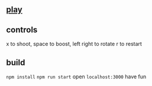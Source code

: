 ## [play](https://eyehol3.github.io/asteroids-game/)

## controls
x to shoot, space to boost, left right to rotate
r to restart

## build
``npm install`` 
``npm run start`` 
open ``localhost:3000``
have fun

